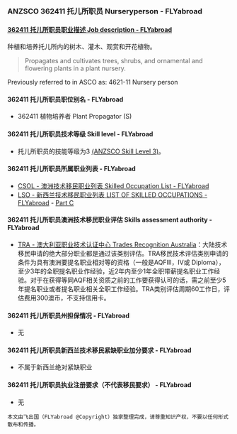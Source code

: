 ### ANZSCO 362411 托儿所职员 Nurseryperson - FLYabroad ###

#### [362411 托儿所职员职业描述 Job description - FLYabroad](http://www.flyabroadvisa.com/anzsco/3624.html#362411)

种植和培养托儿所内的树木、灌木、观赏和开花植物。

> Propagates and cultivates trees, shrubs, and ornamental and flowering plants in a plant nursery.

Previously referred to in ASCO as:
4621-11 Nursery person

#### 362411 托儿所职员职位别名 - FLYabroad
 
- 362411 植物培养者 Plant Propagator (S)

#### 362411 托儿所职员技术等级 Skill level - FLYabroad

- 托儿所职员的技能等级为3 [(ANZSCO Skill Level 3)](http://www.flyabroadvisa.com/anzsco/)。

#### 362411 托儿所职员所属职业列表 - FLYabroad

- [CSOL - 澳洲技术移民职业列表 Skilled Occupation List - FLYabroad](http://www.flyabroadvisa.com/sol/)
- [LSO - 新西兰技术移民职业列表 LIST OF SKILLED OCCUPATIONS - FLYabroad](http://nz.flyabroadvisa.com/lso/) - [Part C](partc)

#### 362411 托儿所职员澳洲技术移民职业评估 Skills assessment authority - FLYabroad

- [TRA - 澳大利亚职业技术认证中心 Trades Recognition Australia](http://www.flyabroadvisa.com/ass/tra.html)：大陆技术移民申请的绝大部分职业都是通过该类别评估。TRA移民技术评估类别申请的条件为具有澳洲要提名职业相对等的资格（一般是AQFIII，IV或 Diploma），至少3年的全职提名职业作经验，近2年内至少1年全职带薪提名职业工作经验。对于在获得等同AQF相关资质之前的工作要获得认可的话，需之前至少5年提名职业或者提名职业相关全职工作经验。TRA类别评估周期60工作日，评估费用300澳币，不支持信用卡。

#### 362411 托儿所职员州担保情况 - FLYabroad

- 无

#### 362411 托儿所职员新西兰技术移民紧缺职业加分要求 - FLYabroad

- 不属于新西兰绝对紧缺职业

#### 362411 托儿所职员执业注册要求（不代表移民要求） - FLYabroad

- 无

`本文由飞出国（FLYabroad @Copyright）独家整理完成，请尊重知识产权，不要以任何形式散布和传播。`